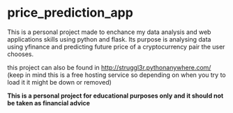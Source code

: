 # price_prediction_app
This is a personal project made to enchance my data analysis and web applications skills using python and flask. Its purpose is analysing data using yfinance and predicting future price of a cryptocurrency pair the user chooses.

this project can also be found in http://struggl3r.pythonanywhere.com/ (keep in mind this is a free hosting service so depending on when you try to load it it might be down or removed)

**This is a personal project for educational purposes only and it should not be taken as financial advice**
